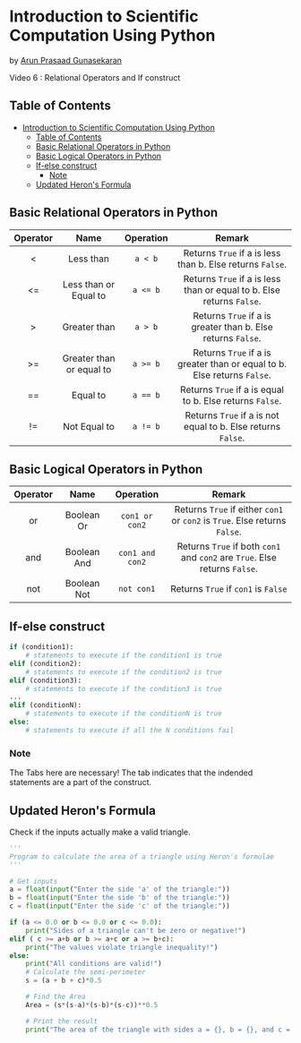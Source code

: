 # Introduction to Scientific Computation Using Python

by [Arun Prasaad Gunasekaran](https://arunprasaad2711.github.io)

Video 6 : Relational Operators and If construct

## Table of Contents

<!-- TOC -->

- [Introduction to Scientific Computation Using Python](#introduction-to-scientific-computation-using-python)
  - [Table of Contents](#table-of-contents)
  - [Basic Relational Operators in Python](#basic-relational-operators-in-python)
  - [Basic Logical Operators in Python](#basic-logical-operators-in-python)
  - [If-else construct](#if-else-construct)
    - [Note](#note)
  - [Updated Heron's Formula](#updated-herons-formula)

<!-- /TOC -->

## Basic Relational Operators in Python

| Operator |           Name           |  Operation |                                    Remark                                    |
|:--------:|:------------------------:|:----------:|:----------------------------------------------------------------------------:|
|     <    |         Less than        |  ``a < b`` |         Returns ``True`` if a is less than b. Else returns ``False``.        |
|    <=    |   Less than or Equal to  | ``a <= b`` |   Returns ``True`` if a is less than or equal to b. Else returns ``False``.  |
|     >    |       Greater than       |  ``a > b`` |       Returns ``True`` if a is greater than b. Else returns ``False``.       |
|    >=    | Greater than or equal to | ``a >= b`` | Returns ``True`` if a is greater than or equal to b. Else returns ``False``. |
|    ==    |         Equal to         | ``a == b`` |         Returns ``True`` if a is equal to b. Else returns ``False``.         |
|    !=    |       Not Equal to       | ``a != b`` |       Returns ``True`` if a is not equal to b. Else returns ``False``.       |

## Basic Logical Operators in Python

| Operator |     Name    |     Operation     |                                        Remark                                        |
|:--------:|:-----------:|:-----------------:|:------------------------------------------------------------------------------------:|
|    or    |  Boolean Or |  ``con1 or con2`` | Returns ``True`` if either ``con1`` or ``con2`` is ``True``. Else returns ``False``. |
|    and   | Boolean And | ``con1 and con2`` | Returns ``True`` if both ``con1`` and ``con2`` are ``True``. Else returns ``False``. |
|    not   | Boolean Not |    ``not con1``   |                       Returns ``True`` if ``con1`` is ``False``                      |

## If-else construct

```python
if (condition1):
    # statements to execute if the condition1 is true
elif (condition2):
    # statements to execute if the condition2 is true
elif (condition3):
    # statements to execute if the condition3 is true
...
elif (conditionN):
    # statements to execute if the conditionN is true
else:
    # statements to execute if all the N conditions fail
```

### Note
The <key>Tabs</key> here are necessary! The tab indicates that the indended statements are a part of the construct.

## Updated Heron's Formula

Check if the inputs actually make a valid triangle.

```python
'''
Program to calculate the area of a triangle using Heron's formulae
'''

# Get inputs
a = float(input("Enter the side 'a' of the triangle:"))
b = float(input("Enter the side 'b' of the triangle:"))
c = float(input("Enter the side 'c' of the triangle:"))

if (a <= 0.0 or b <= 0.0 or c <= 0.0):
    print("Sides of a triangle can't be zero or negative!")
elif ( c >= a+b or b >= a+c or a >= b+c):
    print("The values violate triangle inequality!")
else:
    print("All conditions are valid!")
    # Calculate the semi-perimeter
    s = (a + b + c)*0.5

    # Find the Area
    Area = (s*(s-a)*(s-b)*(s-c))**0.5

    # Print the result
    print("The area of the triangle with sides a = {}, b = {}, and c = {} is {}".format(a, b, c, Area))
```